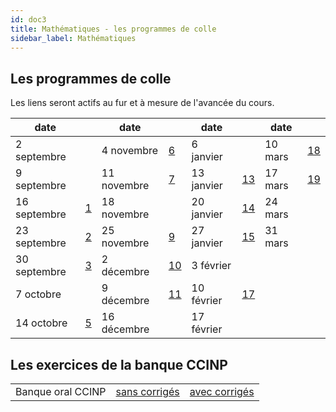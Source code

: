 ```yaml
---
id: doc3
title: Mathématiques - les programmes de colle
sidebar_label: Mathématiques
---
```


## Les programmes de colle
Les liens seront actifs au fur et à mesure de l'avancée du cours. 


|date||date||date||date||
| - | - | - | - | - | - | - | - |
| 2 septembre|| 4 novembre|[6](./programme_de_colle_6.pdf)|6 janvier||10 mars|[18](./programme_de_colle_18.pdf)||
| 9 septembre||11 novembre|[7](./programme_de_colle_7.pdf)|13 janvier|[13](./programme_de_colle_13.pdf)|17 mars|[19](./programme_de_colle_19.pdf)|
|16 septembre|[1](./programme_de_colle_1.pdf)|18 novembre||20 janvier|[14](./programme_de_colle_14.pdf)|24 mars||
|23 septembre|[2](./programme_de_colle_2.pdf)|25 novembre|[9](./programme_de_colle_9.pdf)|27 janvier|[15](./programme_de_colle_15.pdf)|31 mars||
|30 septembre|[3](./programme_de_colle_3.pdf)| 2 décembre|[10](./programme_de_colle_10.pdf)|3 février||||
| 7 octobre  || 9 décembre|[11](./programme_de_colle_11.pdf)|10 février|[17](./programme_de_colle_17.pdf)|||
|14 octobre  |[5](./programme_de_colle_5.pdf)|16 décembre||17 février||||











## Les exercices de la banque CCINP

| | | |
| ----------- | ----------- | ----------- |
|Banque oral CCINP|[sans corrigés](./2024_CCINP_sans_corrections.pdf)|[avec corrigés](./2024_CCINP_avec_corrections.pdf)|
